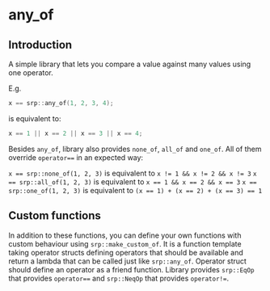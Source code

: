 # any_of

## Introduction

A simple library that lets you compare a value against many values using one operator.

E.g.
```c++
x == srp::any_of(1, 2, 3, 4);
```

is equivalent to:
```c++
x == 1 || x == 2 || x == 3 || x == 4;
```

Besides `any_of`, library also provides `none_of`, `all_of` and `one_of`. All of them override `operator==` in an expected way:

`x == srp::none_of(1, 2, 3)` is equivalent to `x != 1 && x != 2 && x != 3`
`x == srp::all_of(1, 2, 3)` is equivalent to `x == 1 && x == 2 && x == 3`
`x == srp::one_of(1, 2, 3)` is equivalent to `(x == 1) + (x == 2) + (x == 3) == 1`

## Custom functions

In addition to these functions, you can define your own functions with custom behaviour using `srp::make_custom_of`. It is a function template taking operator structs defining operators that should be available and return a lambda that can be called just like `srp::any_of`.
Operator struct should define an operator as a friend function.
Library provides `srp::EqOp` that provides `operator==` and `srp::NeqOp` that provides `operator!=`.
